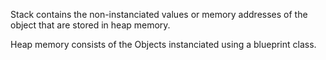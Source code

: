Stack contains the non-instanciated values or memory addresses of the object that are stored in heap memory.

Heap memory consists of the Objects instanciated using a blueprint class.